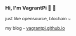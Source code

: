 ### Hi, I'm VagrantPi 👋 👋

just like opensource, blochain ~

my blog - [vagrantpi.github.io](https://vagrantpi.github.io/)

<!--
## GitHub stats

![VagrantPi's GitHub stats](https://github-readme-stats.vercel.app/api?username=VagrantPi&theme=prussian)
-->
